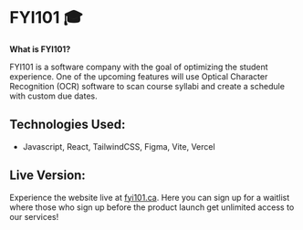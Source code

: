 # FYI101 🎓

**What is FYI101?**

FYI101 is a software company with the goal of optimizing the student experience. One of the upcoming features will use Optical Character Recognition (OCR) software to scan course syllabi and create a schedule with custom due dates.

## Technologies Used:
- Javascript, React, TailwindCSS, Figma, Vite, Vercel

## Live Version:
Experience the website live at [fyi101.ca](https://www.fyi101.ca/). Here you can sign up for a waitlist where those who sign up before the product launch get unlimited access to our services!

